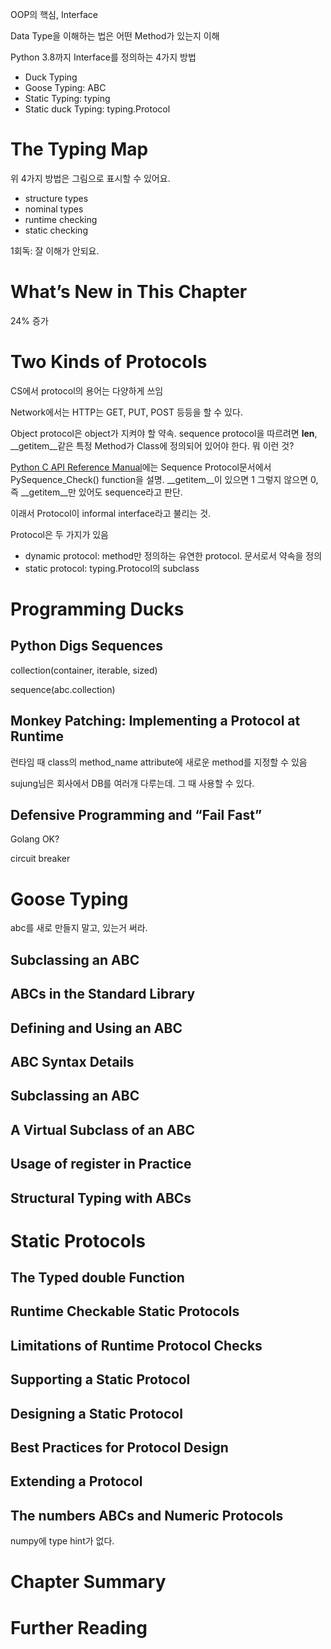OOP의 핵심, Interface

Data Type을 이해하는 법은 어떤 Method가 있는지 이해

Python 3.8까지 Interface를 정의하는 4가지 방법

- Duck Typing
- Goose Typing: ABC
- Static Typing: typing
- Static duck Typing: typing.Protocol

# **The Typing Map**

위 4가지 방법은 그림으로 표시할 수 있어요.

- structure types
- nominal types
- runtime checking
- static checking

1회독: 잘 이해가 안되요.

# **What’s New in This Chapter**

24% 증가

# **Two Kinds of Protocols**

CS에서 protocol의 용어는 다양하게 쓰임

Network에서는 HTTP는 GET, PUT, POST 등등을 할 수 있다.

Object protocol은 object가 지켜야 할 약속. sequence protocol을 따르려면 __len__, __getitem__같은 특정 Method가 Class에 정의되어 있어야 한다. 뭐 이런 것?

[Python C API Reference Manual](https://docs.python.org/3/c-api/sequence.html)에는 Sequence Protocol문서에서 PySequence_Check() function을 설명. __getitem__이 있으면 1 그렇지 않으면 0, 즉 __getitem__만 있어도 sequence라고 판단.

이래서 Protocol이 informal interface라고 불리는 것.

Protocol은 두 가지가 있음

- dynamic protocol: method만 정의하는 유연한 protocol. 문서로서 약속을 정의
- static protocol: typing.Protocol의 subclass

# **Programming Ducks**

## **Python Digs Sequences**

collection(container, iterable, sized)

sequence(abc.collection)

## **Monkey Patching: Implementing a Protocol at Runtime**

런타임 때 class의 method_name attribute에 새로운 method를 지정할 수 있음

sujung님은 회사에서 DB를 여러개 다루는데. 그 때 사용할 수 있다.

## **Defensive Programming and “Fail Fast”**

Golang OK?

circuit breaker

# Goose Typing

abc를 새로 만들지 말고, 있는거 써라.

## Subclassing an ABC

## ABCs in the Standard Library

## Defining and Using an ABC

## ABC Syntax Details

## Subclassing an ABC

## A Virtual Subclass of an ABC

## Usage of register in Practice

## Structural Typing with ABCs

# Static Protocols

## The Typed double Function

## Runtime Checkable Static Protocols

## Limitations of Runtime Protocol Checks

## Supporting a Static Protocol

## Designing a Static Protocol

## Best Practices for Protocol Design

## Extending a Protocol

## The numbers ABCs and Numeric Protocols

numpy에 type hint가 없다.

# Chapter Summary

# Further Reading